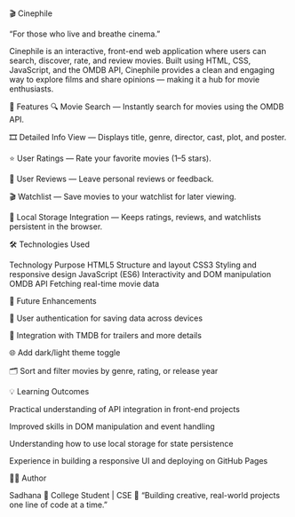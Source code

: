 🎬 Cinephile

“For those who live and breathe cinema.”

Cinephile is an interactive, front-end web application where users can search, discover, rate, and review movies.
Built using HTML, CSS, JavaScript, and the OMDB API, Cinephile provides a clean and engaging way to explore films and share opinions — making it a hub for movie enthusiasts.


🌟 Features
🔍 Movie Search — Instantly search for movies using the OMDB API.

🎞️ Detailed Info View — Displays title, genre, director, cast, plot, and poster.

⭐ User Ratings — Rate your favorite movies (1–5 stars).

💬 User Reviews — Leave personal reviews or feedback.

🎬 Watchlist — Save movies to your watchlist for later viewing.

🧠 Local Storage Integration — Keeps ratings, reviews, and watchlists persistent in the browser.


🛠️ Technologies Used

Technology	              Purpose
HTML5	              Structure and layout
CSS3              	Styling and responsive design
JavaScript (ES6)  	Interactivity and DOM manipulation
OMDB API	          Fetching real-time movie data

🚀 Future Enhancements

🧩 User authentication for saving data across devices

🎥 Integration with TMDB for trailers and more details

🌐 Add dark/light theme toggle

🗂️ Sort and filter movies by genre, rating, or release year


💡 Learning Outcomes

Practical understanding of API integration in front-end projects

Improved skills in DOM manipulation and event handling

Understanding how to use local storage for state persistence

Experience in building a responsive UI and deploying on GitHub Pages


👩‍💻 Author

Sadhana
📧 College Student | CSE
💭 “Building creative, real-world projects one line of code at a time.”
